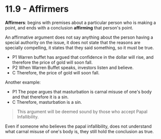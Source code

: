 # 11.9 - Affirmers

**Affirmers**: begins with premises about a particular person who is making a point, and ends with a conclusion **affirming** that person's point.

An affirmative argument does not say anything about the person having a special authority on the issue, it does not state that the reasons are specially compelling, it states that they said something, so it must be true.

- P1 Warren buffet has argued that confidence in the dollar will rise, and therefore the price of gold will soon fall.
- P2 When Warren Buffet speaks, investors listen and believe.
- C Therefore, the price of gold will soon fall.

Another example:

- P1 The pope argues that masturbation is carnal misuse of one's body and that therefore it is a sin.
- C Therefore, masturbation is a sin.

> This argument will be deemed sound by those who accept Papal Infallibility.

Even if someone who believes the papal infallibility, does not understand what carnal misuse of one's body is, they still hold the conclusion as true.


